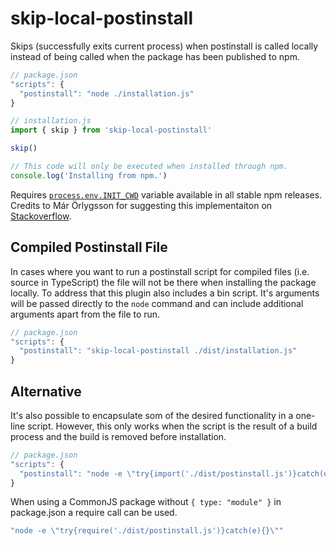 # skip-local-postinstall

Skips (successfully exits current process) when postinstall is called locally instead of being called when the package has been published to npm.

```js
// package.json
"scripts": {
  "postinstall": "node ./installation.js"
}
```

```js
// installation.js
import { skip } from 'skip-local-postinstall'

skip()

// This code will only be executed when installed through npm.
console.log('Installing from npm.')
```

Requires [`process.env.INIT_CWD`](https://github.com/npm/cli/issues/2033) variable available in all stable npm releases. Credits to Már Örlygsson for suggesting this implementaiton on [Stackoverflow](https://stackoverflow.com/a/53239387/3185545s).

## Compiled Postinstall File

In cases where you want to run a postinstall script for compiled files (i.e. source in TypeScript) the file will not be there when installing the package locally. To address that this plugin also includes a bin script. It's arguments will be passed directly to the `node` command and can include additional arguments apart from the file to run.

```js
// package.json
"scripts": {
  "postinstall": "skip-local-postinstall ./dist/installation.js"
}
```

## Alternative

It's also possible to encapsulate som of the desired functionality in a one-line script. However, this only works when the script is the result of a build process and the build is removed before installation.

```js
// package.json
"scripts": {
  "postinstall": "node -e \"try{import('./dist/postinstall.js')}catch(e){}\""
}
```

When using a CommonJS package without `{ type: "module" }` in package.json a require call can be used.

```js
"node -e \"try{require('./dist/postinstall.js')}catch(e){}\""
```
